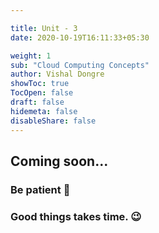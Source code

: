 ```yaml
---

title: Unit - 3
date: 2020-10-19T16:11:33+05:30

weight: 1
sub: "Cloud Computing Concepts"
author: Vishal Dongre
showToc: true
TocOpen: false
draft: false
hidemeta: false
disableShare: false
---
```





## Coming soon...

### Be patient 🙂
### Good things takes time. 😉